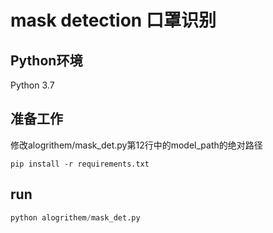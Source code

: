 # mask detection 口罩识别

## Python环境
Python 3.7

## 准备工作
修改alogrithem/mask_det.py第12行中的model_path的绝对路径</br>
```
pip install -r requirements.txt
```
## run
```python
python alogrithem/mask_det.py
```
